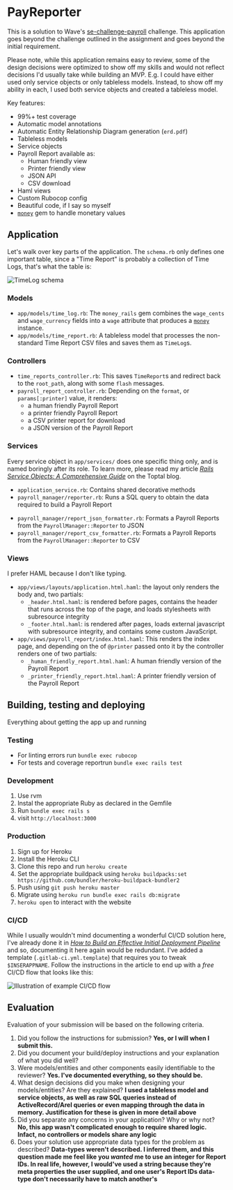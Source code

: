 # PayReporter

This is a solution to Wave's [se-challenge-payroll](https://github.com/wvchallenges/se-challenge-payroll) challenge. This application goes beyond the challenge outlined in the assignment and goes beyond the initial requirement.

Please note, while this application remains easy to review, some of the design decisions were optimized to show off my skills and would not reflect decisions I'd usually take while building an MVP. E.g. I could have either used only service objects or only tableless models. Instead, to show off my ability in each, I used both service objects and created a tableless model.

Key features:

+ 99%+ test coverage
+ Automatic model annotations
+ Automatic Entity Relationship Diagram generation (`erd.pdf`)
+ Tableless models
+ Service objects
+ Payroll Report available as:
  + Human friendly view
  + Printer friendly view
  + JSON API
  + CSV download
+ Haml views
+ Custom Rubocop config
+ Beautiful code, if I say so myself
+ [`money`](https://github.com/Rubymoney/money) gem to handle monetary values

## Application

Let's walk over key parts of the application. The `schema.rb` only defines one important table, since a "Time Report" is probably a collection of Time Logs, that's what the table is:

![TimeLog schema](timelog.png)

### Models

* `app/models/time_log.rb`: The `money_rails` gem combines the `wage_cents` and `wage_currency` fields into a `wage` attribute that produces a [`money`](https://github.com/Rubymoney/money) instance.
* `app/models/time_report.rb`: A tableless model that processes the non-standard Time Report CSV files and saves them as `TimeLog`s.

### Controllers

* `time_reports_controller.rb`: This saves `TimeReport`s and redirect back to the `root_path`, along with some `flash` messages.
* `payroll_report_controller.rb`: Depending on the `format`, or `params[:printer]` value, it renders:
  + a human friendly Payroll Report
  + a printer friendly Payroll Report
  + a CSV printer report for download
  + a JSON version of the Payroll Report

### Services

Every service object in `app/services/` does one specific thing only, and is named boringly after its role. To learn more, please read my article [_Rails Service Objects: A Comprehensive Guide_](https://www.toptal.com/ruby-on-rails/rails-service-objects-tutorial) on the Toptal blog.

  * `application_service.rb`: Contains shared decorative methods
  * `payroll_manager/reporter.rb`: Runs a SQL query to obtain the data required to build a Payroll Report
  + `payroll_manager/report_json_formatter.rb`: Formats a Payroll Reports from the `PayrollManager::Reporter` to JSON
  + `payroll_manager/report_csv_formatter.rb`: Formats a Payroll Reports from the `PayrollManager::Reporter` to CSV

### Views

I prefer HAML because I don't like typing.

* `app/views/layouts/application.html.haml`: the layout only renders the body and, two partials:
  * `_header.html.haml`: is rendered before pages, contains the header that runs across the top of the page, and loads stylesheets with subresource integrity
  * `_footer.html.haml`: is rendered after pages, loads external javascript with subresource integrity, and contains some custom JavaScript.
* `app/views/payroll_report/index.html.haml`: This renders the index page, and depending on the of `@printer` passed onto it by the controller renders one of two partials:
  * `_human_friendly_report.html.haml`: A human friendly version of the Payroll Report
  * `_printer_friendly_report.html.haml`: A printer friendly version of the Payroll Report


## Building, testing and deploying

Everything about getting the app up and running

### Testing

* For linting errors run `bundle exec rubocop`
* For tests and coverage reportrun `bundle exec rails test`

### Development

1. Use rvm
1. Instal the appropriate Ruby as declared in the Gemfile
1. Run `bundle exec rails s`
1. visit `http://localhost:3000`

### Production

1. Sign up for Heroku
1. Install the Heroku CLI
1. Clone this repo and run `heroku create`
1. Set the appropriate buildpack using `heroku buildpacks:set https://github.com/bundler/heroku-buildpack-bundler2`
1. Push using `git push heroku master`
1. Migrate using `heroku run bundle exec rails db:migrate`
1. `heroku open` to interact with the website

### CI/CD

While I usually wouldn't mind documenting a wonderful CI/CD solution here, I've already done it in
[_How to Build an Effective Initial Deployment Pipeline_](https://www.toptal.com/devops/effective-ci-cd-deployment-pipeline) and so, documenting it here again would be redundant. I've added a template (`.gitlab-ci.yml.template`) that requires you to tweak `$INSERAPPNAME`. Follow the instructions in the article
to end up with a _free_ CI/CD flow that looks like this:

![Illustration of example CI/CD flow](https://uploads.toptal.io/blog/image/126047/toptal-blog-image-1525441763364-360ead3757f3b8cc747ce0ceb7891d84.png)

## Evaluation

Evaluation of your submission will be based on the following criteria.

1. Did you follow the instructions for submission?  **Yes, or I will when I submit this.**
1. Did you document your build/deploy instructions and your explanation of what
   you did well?
1. Were models/entities and other components easily identifiable to the
   reviewer? **Yes. I've documented everything, so they should be.**
1. What design decisions did you make when designing your models/entities? Are they explained? **I used a tableless model and service objects, as well as raw SQL queries instead of ActiveRecord/Arel queries or even mapping through the data in memory. Justification for these is given in more detail above**
1. Did you separate any concerns in your application? Why or why not? **No, this app wasn't complicated enough to require shared logic. Infact, no controllers or models share any logic**
1. Does your solution use appropriate data types for the problem as described? **Data-types weren't described. I inferred them, and this question made me feel like you _wanted_ me to use an integer for Report IDs. In real life, however, I would've used a string because they're meta properties the user supplied, and one user's Report IDs data-type don't necessarily have to match another's**

